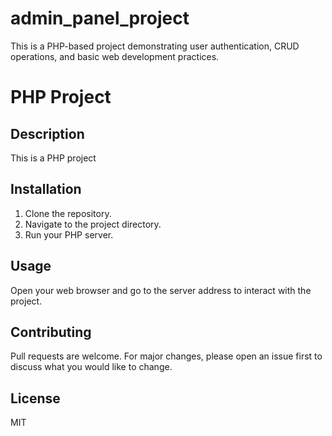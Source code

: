 # admin_panel_project
This is a PHP-based project demonstrating user authentication, CRUD operations, and basic web development practices.

# PHP Project

## Description
This is a PHP project 

## Installation
1. Clone the repository.
2. Navigate to the project directory.
3. Run your PHP server.

## Usage
Open your web browser and go to the server address to interact with the project.

## Contributing
Pull requests are welcome. For major changes, please open an issue first to discuss what you would like to change.

## License
MIT

